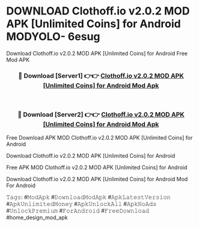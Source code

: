 # DOWNLOAD Clothoff.io v2.0.2 MOD APK [Unlimited Coins] for Android MODYOLO- 6esug
Download Clothoff.io v2.0.2 MOD APK [Unlimited Coins] for Android Free Mod APK

<div align="center">
<h3>🔴 Download [Server1] 👉👉 <a href="https://apk-comot.site?title=Clothoff.io_v2.0.2_MOD_APK_[Unlimited_Coins]_for_Android">Clothoff.io v2.0.2 MOD APK [Unlimited Coins] for Android Mod Apk</a></h3><br>

<h3>🔴 Download [Server2] 👉👉 <a href="https://apk-comot.site?title=Clothoff.io_v2.0.2_MOD_APK_[Unlimited_Coins]_for_Android">Clothoff.io v2.0.2 MOD APK [Unlimited Coins] for Android Mod Apk</a></h3>
</div>


Free Download APK MOD Clothoff.io v2.0.2 MOD APK [Unlimited Coins] for Android

Download Clothoff.io v2.0.2 MOD APK [Unlimited Coins] for Android 

Free APK MOD Clothoff.io v2.0.2 MOD APK [Unlimited Coins] for Android 

Download Clothoff.io v2.0.2 MOD APK [Unlimited Coins] for Android Mod For Android

𝚃𝚊𝚐𝚜: #𝙼𝚘𝚍𝙰𝚙𝚔 #𝙳𝚘𝚠𝚗𝚕𝚘𝚊𝚍𝙼𝚘𝚍𝙰𝚙𝚔 #𝙰𝚙𝚔𝙻𝚊𝚝𝚎𝚜𝚝𝚅𝚎𝚛𝚜𝚒𝚘𝚗 #𝙰𝚙𝚔𝚄𝚗𝚕𝚒𝚖𝚒𝚝𝚎𝚍𝙼𝚘𝚗𝚎𝚢 #𝙰𝚙𝚔𝚄𝚗𝚕𝚘𝚌𝚔𝙰𝚕𝚕 #𝙰𝚙𝚔𝙽𝚘𝙰𝚍𝚜 #𝚄𝚗𝚕𝚘𝚌𝚔𝙿𝚛𝚎𝚖𝚒𝚞𝚖 #𝙵𝚘𝚛𝙰𝚗𝚍𝚛𝚘𝚒𝚍 #𝙵𝚛𝚎𝚎𝙳𝚘𝚠𝚗𝚕𝚘𝚊𝚍 #home_design_mod_apk